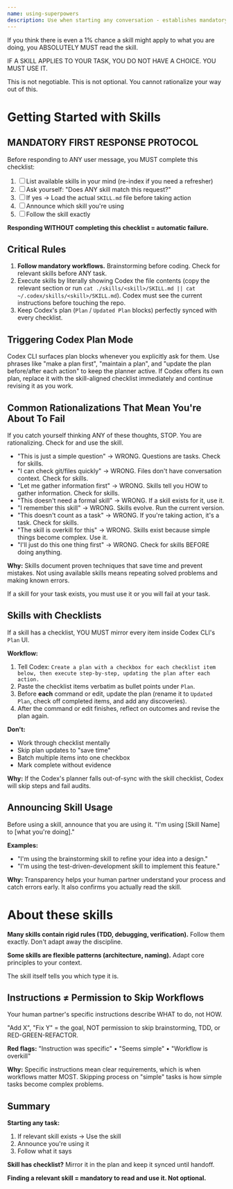 ```yaml
---
name: using-superpowers
description: Use when starting any conversation - establishes mandatory workflows for finding and using skills in Codex CLI, including invoking Skill files before announcing usage, following brainstorming before coding, and mirroring every checklist inside Codex's Plan / Updated Plan blocks
---
```


<EXTREMELY-IMPORTANT>
If you think there is even a 1% chance a skill might apply to what you are doing, you ABSOLUTELY MUST read the skill.

IF A SKILL APPLIES TO YOUR TASK, YOU DO NOT HAVE A CHOICE. YOU MUST USE IT.

This is not negotiable. This is not optional. You cannot rationalize your way out of this.
</EXTREMELY-IMPORTANT>

# Getting Started with Skills

## MANDATORY FIRST RESPONSE PROTOCOL

Before responding to ANY user message, you MUST complete this checklist:

1. ☐ List available skills in your mind (re-index if you need a refresher)
2. ☐ Ask yourself: "Does ANY skill match this request?"
3. ☐ If yes → Load the actual `SKILL.md` file before taking action
4. ☐ Announce which skill you're using
5. ☐ Follow the skill exactly

**Responding WITHOUT completing this checklist = automatic failure.**

## Critical Rules

1. **Follow mandatory workflows.** Brainstorming before coding. Check for relevant skills before ANY task.
2. Execute skills by literally showing Codex the file contents (copy the relevant section or run `cat ./skills/<skill>/SKILL.md || cat ~/.codex/skills/<skill>/SKILL.md`). Codex must see the current instructions before touching the repo.
3. Keep Codex's plan (`Plan` / `Updated Plan` blocks) perfectly synced with every checklist.

## Triggering Codex Plan Mode

Codex CLI surfaces plan blocks whenever you explicitly ask for them. Use phrases like "make a plan first", "maintain a plan", and "update the plan before/after each action" to keep the planner active. If Codex offers its own plan, replace it with the skill-aligned checklist immediately and continue revising it as you work.

## Common Rationalizations That Mean You're About To Fail

If you catch yourself thinking ANY of these thoughts, STOP. You are rationalizing. Check for and use the skill.

- "This is just a simple question" → WRONG. Questions are tasks. Check for skills.
- "I can check git/files quickly" → WRONG. Files don't have conversation context. Check for skills.
- "Let me gather information first" → WRONG. Skills tell you HOW to gather information. Check for skills.
- "This doesn't need a formal skill" → WRONG. If a skill exists for it, use it.
- "I remember this skill" → WRONG. Skills evolve. Run the current version.
- "This doesn't count as a task" → WRONG. If you're taking action, it's a task. Check for skills.
- "The skill is overkill for this" → WRONG. Skills exist because simple things become complex. Use it.
- "I'll just do this one thing first" → WRONG. Check for skills BEFORE doing anything.

**Why:** Skills document proven techniques that save time and prevent mistakes. Not using available skills means repeating solved problems and making known errors.

If a skill for your task exists, you must use it or you will fail at your task.

## Skills with Checklists

If a skill has a checklist, YOU MUST mirror every item inside Codex CLI's `Plan` UI.

**Workflow:**
1. Tell Codex: `Create a plan with a checkbox for each checklist item below, then execute step-by-step, updating the plan after each action.`
2. Paste the checklist items verbatim as bullet points under `Plan`.
3. Before **each** command or edit, update the plan (rename it to `Updated Plan`, check off completed items, and add any discoveries).
4. After the command or edit finishes, reflect on outcomes and revise the plan again.

**Don't:**
- Work through checklist mentally
- Skip plan updates to "save time"
- Batch multiple items into one checkbox
- Mark complete without evidence

**Why:** If the Codex's planner falls out-of-sync with the skill checklist, Codex will skip steps and fail audits.

## Announcing Skill Usage

Before using a skill, announce that you are using it.
"I'm using [Skill Name] to [what you're doing]."

**Examples:**
- "I'm using the brainstorming skill to refine your idea into a design."
- "I'm using the test-driven-development skill to implement this feature."

**Why:** Transparency helps your human partner understand your process and catch errors early. It also confirms you actually read the skill.

# About these skills

**Many skills contain rigid rules (TDD, debugging, verification).** Follow them exactly. Don't adapt away the discipline.

**Some skills are flexible patterns (architecture, naming).** Adapt core principles to your context.

The skill itself tells you which type it is.

## Instructions ≠ Permission to Skip Workflows

Your human partner's specific instructions describe WHAT to do, not HOW.

"Add X", "Fix Y" = the goal, NOT permission to skip brainstorming, TDD, or RED-GREEN-REFACTOR.

**Red flags:** "Instruction was specific" • "Seems simple" • "Workflow is overkill"

**Why:** Specific instructions mean clear requirements, which is when workflows matter MOST. Skipping process on "simple" tasks is how simple tasks become complex problems.

## Summary

**Starting any task:**
1. If relevant skill exists → Use the skill
3. Announce you're using it
4. Follow what it says

**Skill has checklist?** Mirror it in the plan and keep it synced until handoff.

**Finding a relevant skill = mandatory to read and use it. Not optional.**
